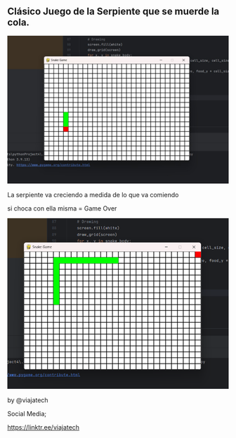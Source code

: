 Clásico Juego de la Serpiente que se muerde la cola.
---------------------------------------------------------

![](https://github.com/davidruizduarte/snakegame/blob/main/snake%20game.jpg) 

La serpiente va creciendo a medida de lo que va comiendo

si choca con ella misma = Game Over

![](https://github.com/davidruizduarte/snakegame/blob/main/snake%20body%20.png) 

by @viajatech 

Social Media; 

https://linktr.ee/viajatech
